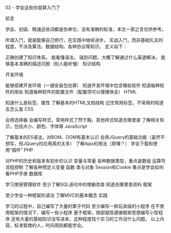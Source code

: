 02 - 学会这些你就算入门了

前言

学会、初级、精通这些词都是伪单位，没有准确的标准，本文一家之言仅供参考。

所谓入门，就是能够自己修行，在实践中继续进步。
实战入门，而非基础扎实的程度，不涉及算法、数据结构、各种协议等知识。
定义如下：

正确创建了知识体系。
能看懂语法。
碰到问题，大概了解通过什么渠道解决。
能够基本准确的描述问题（别人能听懂）
知识结构

开发环境

能够搭建开发环境（一键安装包也算）
知道开发环境中包含哪些软件
知道每种软件的用处
知道每种软件的配置文件（配置项可以慢慢体会）
HTML

知道什么是标签、属性
了解基本的HTML文档结构
记住常用标签，不常用的知道去怎么查
CSS

会用选择器
会编写样式，常用样式了然于胸，其他样式知道去哪里查
了解相关知识，包括大小、颜色、字体等
JavaScript

了解基本的ES语法，对BOM、DOM有基本认识
会用JQuery的基础功能（虽然不想写，但JQuery的应用真的太多）
了解Ajax的用法（原理？）
学会下载和使用“插件”
PHP

对PHP的历史和版本有初步的认识
变量与常量
各种数据类型，重点是数组
运算符
流程控制
了解各种预定义变量
函数
类与对象
Session和Cookie
重点是学会如何看PHP手册
数据库

学习使用管理软件
至少了解SQL语句中的增删改查
知道去哪里查资料
框架

至少学会一种框架的语法
了解MVC的基本概念
实践

学习的过程中，自己编写了大量的栗子代码
至少编写一款玩具级的小程序
在不使用框架的情况下，编写一些小程序
基于框架，按部就班遵循框架思想编写小型程序
还有大量的基础知识没写进来，这种程度找个实习的工作没什么问题。
以上内容，标准智商的人，时间用到都能学会。
